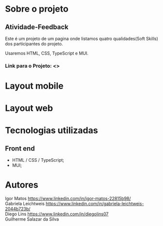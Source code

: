 # Sobre o projeto
## Atividade-Feedback

Este é um projeto de um pagina onde listamos quatro qualidades(Soft Skills) dos participantes do projeto.

Usaremos HTML, CSS, TypeScript e MUI.

### Link para o Projeto: <>

# Layout mobile


# Layout web

# Tecnologias utilizadas
## Front end
* HTML / CSS / TypeScript;
* MUI;

# Autores

Igor Matos https://www.linkedin.com/in/igor-matos-22815b98/  
Gabriela Leichtweis https://www.linkedin.com/in/gabriela-leichtweis-2044b723b/  
Diego Lins https://www.linkedin.com/in/diegolins07  
Guilherme Salazar da Silva  

